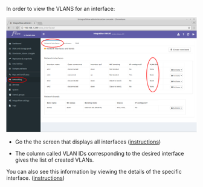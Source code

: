 

In order to view the VLANS for an interface:

![Viewing VLANs](../img/view_vlans.png)

- Go the the screen that displays all interfaces ([instructions](view_interfaces.md))

- The column called VLAN IDs corresponding to the desired interface gives the list of created VLANs.

You can also see this information by viewing the details of the specific interface. ([instructions](view_interface.md))

